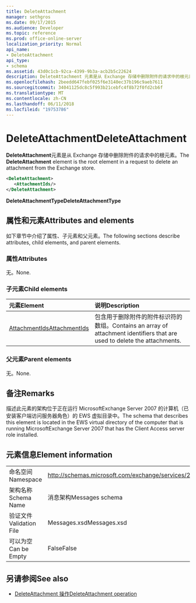 ```yaml
---
title: DeleteAttachment
manager: sethgros
ms.date: 09/17/2015
ms.audience: Developer
ms.topic: reference
ms.prod: office-online-server
localization_priority: Normal
api_name:
- DeleteAttachment
api_type:
- schema
ms.assetid: 43d0c1cb-92ca-4399-9b3a-acb2b5c22624
description: DeleteAttachment 元素是从 Exchange 存储中删除附件的请求中的根元素。
ms.openlocfilehash: 2beedd647febf025f6e3140ec37b196c9aeb7611
ms.sourcegitcommit: 34041125dc8c5f993b21cebfc4f8b72f0fd2cb6f
ms.translationtype: MT
ms.contentlocale: zh-CN
ms.lasthandoff: 06/11/2018
ms.locfileid: "19753786"
---
```

# <a name="deleteattachment"></a><span data-ttu-id="91a7d-103">DeleteAttachment</span><span class="sxs-lookup"><span data-stu-id="91a7d-103">DeleteAttachment</span></span>

<span data-ttu-id="91a7d-104">**DeleteAttachment**元素是从 Exchange 存储中删除附件的请求中的根元素。</span><span class="sxs-lookup"><span data-stu-id="91a7d-104">The **DeleteAttachment** element is the root element in a request to delete an attachment from the Exchange store.</span></span> 
  
```xml
<DeleteAttachment>
   <AttachmentIds/>
</DeleteAttachment>
```

<span data-ttu-id="91a7d-105">**DeleteAttachmentType**</span><span class="sxs-lookup"><span data-stu-id="91a7d-105">**DeleteAttachmentType**</span></span>

## <a name="attributes-and-elements"></a><span data-ttu-id="91a7d-106">属性和元素</span><span class="sxs-lookup"><span data-stu-id="91a7d-106">Attributes and elements</span></span>

<span data-ttu-id="91a7d-107">如下章节中介绍了属性、子元素和父元素。</span><span class="sxs-lookup"><span data-stu-id="91a7d-107">The following sections describe attributes, child elements, and parent elements.</span></span>
  
### <a name="attributes"></a><span data-ttu-id="91a7d-108">属性</span><span class="sxs-lookup"><span data-stu-id="91a7d-108">Attributes</span></span>

<span data-ttu-id="91a7d-109">无。</span><span class="sxs-lookup"><span data-stu-id="91a7d-109">None.</span></span>
  
### <a name="child-elements"></a><span data-ttu-id="91a7d-110">子元素</span><span class="sxs-lookup"><span data-stu-id="91a7d-110">Child elements</span></span>

|<span data-ttu-id="91a7d-111">**元素**</span><span class="sxs-lookup"><span data-stu-id="91a7d-111">**Element**</span></span>|<span data-ttu-id="91a7d-112">**说明**</span><span class="sxs-lookup"><span data-stu-id="91a7d-112">**Description**</span></span>|
|:-----|:-----|
|[<span data-ttu-id="91a7d-113">AttachmentIds</span><span class="sxs-lookup"><span data-stu-id="91a7d-113">AttachmentIds</span></span>](attachmentids.md) <br/> |<span data-ttu-id="91a7d-114">包含用于删除附件的附件标识符的数组。</span><span class="sxs-lookup"><span data-stu-id="91a7d-114">Contains an array of attachment identifiers that are used to delete the attachments.</span></span>  <br/> |
   
### <a name="parent-elements"></a><span data-ttu-id="91a7d-115">父元素</span><span class="sxs-lookup"><span data-stu-id="91a7d-115">Parent elements</span></span>

<span data-ttu-id="91a7d-116">无。</span><span class="sxs-lookup"><span data-stu-id="91a7d-116">None.</span></span>
  
## <a name="remarks"></a><span data-ttu-id="91a7d-117">备注</span><span class="sxs-lookup"><span data-stu-id="91a7d-117">Remarks</span></span>

<span data-ttu-id="91a7d-118">描述此元素的架构位于正在运行 MicrosoftExchange Server 2007 的计算机（已安装客户端访问服务器角色）的 EWS 虚拟目录中。</span><span class="sxs-lookup"><span data-stu-id="91a7d-118">The schema that describes this element is located in the EWS virtual directory of the computer that is running MicrosoftExchange Server 2007 that has the Client Access server role installed.</span></span>
  
## <a name="element-information"></a><span data-ttu-id="91a7d-119">元素信息</span><span class="sxs-lookup"><span data-stu-id="91a7d-119">Element information</span></span>

|||
|:-----|:-----|
|<span data-ttu-id="91a7d-120">命名空间</span><span class="sxs-lookup"><span data-stu-id="91a7d-120">Namespace</span></span>  <br/> |http://schemas.microsoft.com/exchange/services/2006/messages  <br/> |
|<span data-ttu-id="91a7d-121">架构名称</span><span class="sxs-lookup"><span data-stu-id="91a7d-121">Schema Name</span></span>  <br/> |<span data-ttu-id="91a7d-122">消息架构</span><span class="sxs-lookup"><span data-stu-id="91a7d-122">Messages schema</span></span>  <br/> |
|<span data-ttu-id="91a7d-123">验证文件</span><span class="sxs-lookup"><span data-stu-id="91a7d-123">Validation File</span></span>  <br/> |<span data-ttu-id="91a7d-124">Messages.xsd</span><span class="sxs-lookup"><span data-stu-id="91a7d-124">Messages.xsd</span></span>  <br/> |
|<span data-ttu-id="91a7d-125">可以为空</span><span class="sxs-lookup"><span data-stu-id="91a7d-125">Can be Empty</span></span>  <br/> |<span data-ttu-id="91a7d-126">False</span><span class="sxs-lookup"><span data-stu-id="91a7d-126">False</span></span>  <br/> |
   
## <a name="see-also"></a><span data-ttu-id="91a7d-127">另请参阅</span><span class="sxs-lookup"><span data-stu-id="91a7d-127">See also</span></span>

- [<span data-ttu-id="91a7d-128">DeleteAttachment 操作</span><span class="sxs-lookup"><span data-stu-id="91a7d-128">DeleteAttachment operation</span></span>](deleteattachment-operation.md)

